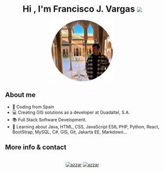 <h1 align="center">Hi , I'm Francisco J. Vargas <img src="https://media.giphy.com/media/hvRJCLFzcasrR4ia7z/giphy.gif" width="35"></h1>

<p align="center">
  <img style="display: inline; margin: 0 auto; height: 200px; width: 200px;" src="https://github.com/franciscojvargas/franciscojvargas/raw/main/profile_pic.png" />
</p>

## About me

- :round_pushpin: Coding from Spain
- :computer: Creating GIS solutions as a developer at Guadaltel, S.A.
- :books: Full Stack Software Development. 
- :seedling: Learning about Java, HTML, CSS, JavaScript ES6, PHP, Python, React, BootStrap, MySQL, C#, GIS, Git, Jakarta EE, Markdown...

## More info & contact
<p align="center"> 
  <samp>
    <p align="center">
      <br/>
      <a href="https://www.linkedin.com/in/franciscovargasguerrero/" target="_blank"><img align="center"
         src="https://img.shields.io/badge/linkedin-%231DA1F2.svg?style=for-the-badge&logo=linkedin&logoColor=white"
         alt="azzar" height="30"/></a>
      <a href="mailto:frvagu@gmail.com"><img align="center"
         src="https://img.shields.io/badge/gmail-EA4335.svg?style=for-the-badge&logo=gmail&logoColor=white"
         alt="azzar" height="30"/></a>
    </p>
  </samp>
</p>
